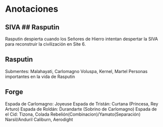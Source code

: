 # Anotaciones


## SIVA ## Rasputin
Rasputin despierta cuando los Señores de Hierro intentan despertar la SIVA para reconstruir la civilización en Site 6.

## Rasputin
Submentes: Malahayati, Carlomagno Voluspa, Kernel, Martel
Personas importantes en la vida de Rasputin

## Forge
Espada de Carlomagno: Joyeuse
Espada de Tristán: Curtana (Princesa, Rey Arturo)
Espada de Roldán: Durandarte (Sobrino de Carlomagno)
Espada de el Cid: Tizona, Colada
Rebelión(Combinacion)/Yamato(Separación)
Narsil/Anduril
Caliburn, Aerodight